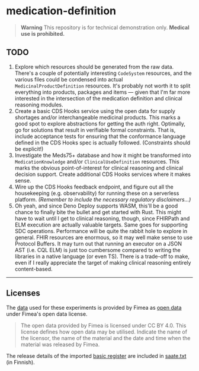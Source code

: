 # medication-definition

> **Warning** This repository is for technical demonstration only. **Medical use
> is prohibited.**

## TODO

1. Explore which resources should be generated from the raw data. There's a
   couple of potentially interesting `CodeSystem` resources, and the various
   files could be condensed into actual `MedicinalProductDefinition` resources.
   It's probably not worth it to split everything into products, packages and
   items — given that I'm far more interested in the intersection of the
   medication definition and clinical reasoning modules.
2. Create a basic CDS Hooks service using the open data for supply shortages
   and/or interchangeable medicinal products. This marks a good spot to explore
   abstractions for getting the auth right. Optimally, go for solutions that
   result in verifiable formal constraints. That is, include acceptance tests
   for ensuring that the conformance language defined in the CDS Hooks spec is
   actually followed. (Constraints should be explicit!)
3. Investigate the Meds75+ database and how it might be transformed into
   `MedicationKnowledge` and/or `ClinicalUseDefinition` resources. This marks
   the obvious point-of-interest for clinical reasoning and clinical decision
   support. Create additional CDS Hooks services where it makes sense.
4. Wire up the CDS Hooks feedback endpoint, and figure out all the housekeeping
   (e.g. observability) for running these on a serverless platform. _(Remember
   to include the necessary regulatory disclaimers...)_
5. Oh yeah, and since Deno Deploy supports WASM, this'll be a good chance to
   finally bite the bullet and get started with Rust. This might have to wait
   until I get to clinical reasoning, though, since FHIRPath and ELM execution
   are actually valuable targets. Same goes for supporting SDC operations.
   Performance will be quite the rabbit hole to explore in general. FHIR
   resources are enormous, so it may well make sense to use Protocol Buffers. It
   may turn out that running an executor on a JSON AST (i.e. CQL ELM) is just
   too cumbersome compared to writing the libraries in a native language (or
   even TS). There is a trade-off to make, even if I really appreciate the
   target of making clinical reasoning entirely content-based.

---

## Licenses

The [data](data) used for these experiments is provided by Fimea as
[open data][Fimea-open-data] under Fimea's open data license.

> The open data provided by Fimea is licensed under CC BY 4.0. This license
> defines how open data may be utilised. Indicate the name of the licensor, the
> name of the material and the date and time when the material was released by
> Fimea.

The release details of the imported [basic register][Fimea-basic-register] are
included in [saate.txt](data/basic-register/saate.txt) (in Finnish).

[Fimea-open-data]: https://www.fimea.fi/web/en/about_us/open-data
[Fimea-basic-register]: https://www.fimea.fi/web/en/databases_and_registers/basic-register
